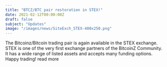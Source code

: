 ```yaml
---
title: "BTCZ/BTC pair restoration in STEX!"
date: 2021-02-12T00:00:00Z
draft: false
subject: "Updates"
image: "/images/news/SiteExch_STEX-400x250.png"
---
```


The Bitcoinz/Bitcoin trading pair is again available in the STEX exchange. STEX is one of the very first exchange partners of the BitcoinZ Community. It has a wide range of listed assets and accepts many funding options. Happy trading!
read more
